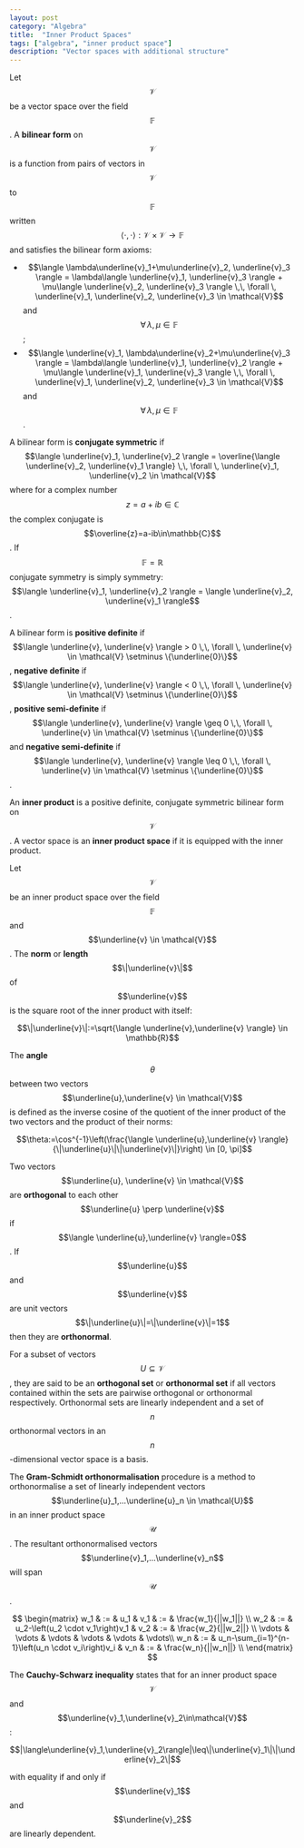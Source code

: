 ```yaml
---
layout: post
category: "Algebra"
title:  "Inner Product Spaces"
tags: ["algebra", "inner product space"]
description: "Vector spaces with additional structure"
---
```


Let $$\mathcal{V}$$ be a vector space over the field $$\mathbb{F}$$. A **bilinear form** on $$\mathcal{V}$$ is a function from pairs of vectors in $$\mathcal{V}$$ to $$\mathbb{F}$$ written $$\langle \cdot, \cdot \rangle : \mathcal{V}\times\mathcal{V} \rightarrow \mathbb{F}$$ and satisfies the bilinear form axioms:
- $$\langle \lambda\underline{v}_1+\mu\underline{v}_2, \underline{v}_3 \rangle = \lambda\langle \underline{v}_1, \underline{v}_3 \rangle + \mu\langle \underline{v}_2, \underline{v}_3 \rangle \,\, \forall \, \underline{v}_1, \underline{v}_2, \underline{v}_3 \in \mathcal{V}$$ and $$\forall \, \lambda, \mu \in \mathbb{F}$$;
- $$\langle \underline{v}_1, \lambda\underline{v}_2+\mu\underline{v}_3 \rangle = \lambda\langle \underline{v}_1, \underline{v}_2 \rangle + \mu\langle \underline{v}_1, \underline{v}_3 \rangle \,\, \forall \, \underline{v}_1, \underline{v}_2, \underline{v}_3 \in \mathcal{V}$$ and $$\forall \, \lambda, \mu \in \mathbb{F}$$.

A bilinear form is **conjugate symmetric** if $$\langle \underline{v}_1, \underline{v}_2 \rangle = \overline{\langle \underline{v}_2, \underline{v}_1 \rangle} \,\, \forall \, \underline{v}_1, \underline{v}_2 \in \mathcal{V}$$ where for a complex number $$z=a+ib\in\mathbb{C}$$ the complex conjugate is $$\overline{z}=a-ib\in\mathbb{C}$$. If $$\mathbb{F}=\mathbb{R}$$ conjugate symmetry is simply symmetry: $$\langle \underline{v}_1, \underline{v}_2 \rangle = \langle \underline{v}_2, \underline{v}_1 \rangle$$.

A bilinear form is **positive definite** if $$\langle \underline{v}, \underline{v} \rangle > 0 \,\, \forall \, \underline{v} \in \mathcal{V} \setminus \{\underline{0}\}$$, **negative definite** if $$\langle \underline{v}, \underline{v} \rangle < 0 \,\, \forall \, \underline{v} \in \mathcal{V} \setminus \{\underline{0}\}$$, **positive semi-definite** if $$\langle \underline{v}, \underline{v} \rangle \geq 0 \,\, \forall \, \underline{v} \in \mathcal{V} \setminus \{\underline{0}\}$$ and **negative semi-definite** if $$\langle \underline{v}, \underline{v} \rangle \leq 0 \,\, \forall \, \underline{v} \in \mathcal{V} \setminus \{\underline{0}\}$$.

An **inner product** is a positive definite, conjugate symmetric bilinear form on $$\mathcal{V}$$. A vector space is an **inner product space** if it is equipped with the inner product.

Let $$\mathcal{V}$$ be an inner product space over the field $$\mathbb{F}$$ and $$\underline{v} \in \mathcal{V}$$. The **norm** or **length** $$\|\underline{v}\|$$ of $$\underline{v}$$ is the square root of the inner product with itself:

$$\|\underline{v}\|:=\sqrt{\langle \underline{v},\underline{v} \rangle} \in \mathbb{R}$$

The **angle** $$\theta$$ between two vectors $$\underline{u},\underline{v} \in \mathcal{V}$$ is defined as the inverse cosine of the quotient of the inner product of the two vectors and the product of their norms:

$$\theta:=\cos^{-1}\left(\frac{\langle \underline{u},\underline{v} \rangle}{\|\underline{u}\|\|\underline{v}\|}\right) \in [0, \pi]$$

Two vectors $$\underline{u}, \underline{v} \in \mathcal{V}$$ are **orthogonal** to each other $$\underline{u} \perp \underline{v}$$ if $$\langle \underline{u},\underline{v} \rangle=0$$. If $$\underline{u}$$ and  $$\underline{v}$$ are unit vectors $$\|\underline{u}\|=\|\underline{v}\|=1$$ then they are **orthonormal**.

For a subset of vectors $$U \subseteq \mathcal{V}$$, they are said to be an **orthogonal set** or **orthonormal set** if all vectors contained within the sets are pairwise orthogonal or orthonormal respectively. Orthonormal sets are linearly independent and a set of $$n$$ orthonormal vectors in an $$n$$-dimensional vector space is a basis.

The **Gram-Schmidt orthonormalisation** procedure is a method to orthonormalise a set of linearly independent vectors $$\underline{u}_1,...\underline{u}_n \in \mathcal{U}$$ in an inner product space $$\mathcal{U}$$. The resultant orthonormalised vectors $$\underline{v}_1,...\underline{v}_n$$ will span $$\mathcal{U}$$.

$$
\begin{matrix}
w_1 & := & u_1 & v_1 & := & \frac{w_1}{||w_1||} \\
w_2 & := & u_2-\left(u_2 \cdot v_1\right)v_1 & v_2 & := & \frac{w_2}{||w_2||} \\
\vdots & \vdots & \vdots & \vdots & \vdots & \vdots\\
w_n & := & u_n-\sum_{i=1}^{n-1}\left(u_n \cdot v_i\right)v_i & v_n & := & \frac{w_n}{||w_n||} \\
\end{matrix}
$$

The **Cauchy-Schwarz inequality** states that for an inner product space $$\mathcal{V}$$ and $$\underline{v}_1,\underline{v}_2\in\mathcal{V}$$:

$$|\langle\underline{v}_1,\underline{v}_2\rangle|\leq\|\underline{v}_1\|\|\underline{v}_2\|$$

with equality if and only if $$\underline{v}_1$$ and $$\underline{v}_2$$ are linearly dependent.